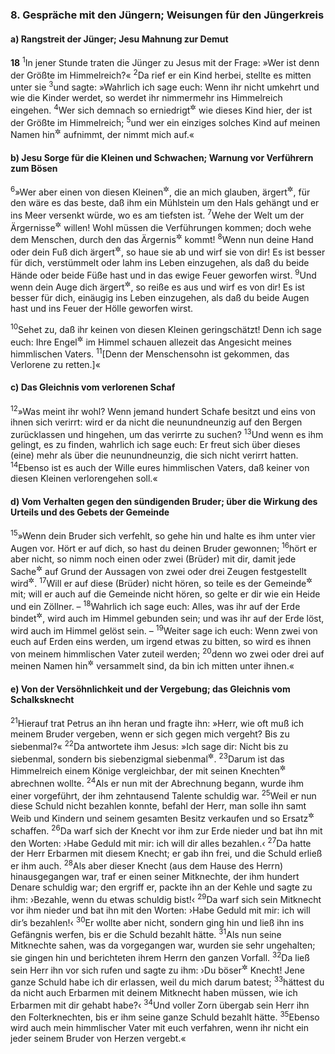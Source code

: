 ### 8. Gespräche mit den Jüngern; Weisungen für den Jüngerkreis

#### a) Rangstreit der Jünger; Jesu Mahnung zur Demut

__18__
<sup>1</sup>In jener Stunde traten die Jünger zu Jesus mit der Frage: »Wer ist denn der Größte im Himmelreich?«
<sup>2</sup>Da rief er ein Kind herbei, stellte es mitten unter sie
<sup>3</sup>und sagte: »Wahrlich ich sage euch: Wenn ihr nicht umkehrt und wie die Kinder werdet, so werdet ihr nimmermehr ins Himmelreich eingehen.
<sup>4</sup>Wer sich demnach so erniedrigt<sup title="= demütig unter andere stellt">&#x2732;</sup> wie dieses Kind hier, der ist der Größte im Himmelreich;
<sup>5</sup>und wer ein einziges solches Kind auf meinen Namen hin<sup title="oder: um meines Namens willen">&#x2732;</sup> aufnimmt, der nimmt mich auf.«

#### b) Jesu Sorge für die Kleinen und Schwachen; Warnung vor Verführern zum Bösen

<sup>6</sup>»Wer aber einen von diesen Kleinen<sup title="oder: geringen Leuten">&#x2732;</sup>, die an mich glauben, ärgert<sup title="oder: zum Bösen verführt">&#x2732;</sup>, für den wäre es das beste, daß ihm ein Mühlstein um den Hals gehängt und er ins Meer versenkt würde, wo es am tiefsten ist.
<sup>7</sup>Wehe der Welt um der Ärgernisse<sup title="oder: Verführungen">&#x2732;</sup> willen! Wohl müssen die Verführungen kommen; doch wehe dem Menschen, durch den das Ärgernis<sup title="oder: die Verführung">&#x2732;</sup> kommt!
<sup>8</sup>Wenn nun deine Hand oder dein Fuß dich ärgert<sup title="oder: zum Bösen verführen will">&#x2732;</sup>, so haue sie ab und wirf sie von dir! Es ist besser für dich, verstümmelt oder lahm ins Leben einzugehen, als daß du beide Hände oder beide Füße hast und in das ewige Feuer geworfen wirst.
<sup>9</sup>Und wenn dein Auge dich ärgert<sup title="oder: zum Bösen verführen will">&#x2732;</sup>, so reiße es aus und wirf es von dir! Es ist besser für dich, einäugig ins Leben einzugehen, als daß du beide Augen hast und ins Feuer der Hölle geworfen wirst.

<sup>10</sup>Sehet zu, daß ihr keinen von diesen Kleinen geringschätzt! Denn ich sage euch: Ihre Engel<sup title="= Schutzengel">&#x2732;</sup> im Himmel schauen allezeit das Angesicht meines himmlischen Vaters.
<sup>11</sup>[Denn der Menschensohn ist gekommen, das Verlorene zu retten.]«

#### c) Das Gleichnis vom verlorenen Schaf

<sup>12</sup>»Was meint ihr wohl? Wenn jemand hundert Schafe besitzt und eins von ihnen sich verirrt: wird er da nicht die neunundneunzig auf den Bergen zurücklassen und hingehen, um das verirrte zu suchen?
<sup>13</sup>Und wenn es ihm gelingt, es zu finden, wahrlich ich sage euch: Er freut sich über dieses (eine) mehr als über die neunundneunzig, die sich nicht verirrt hatten.
<sup>14</sup>Ebenso ist es auch der Wille eures himmlischen Vaters, daß keiner von diesen Kleinen verlorengehen soll.«

#### d) Vom Verhalten gegen den sündigenden Bruder; über die Wirkung des Urteils und des Gebets der Gemeinde

<sup>15</sup>»Wenn dein Bruder sich verfehlt, so gehe hin und halte es ihm unter vier Augen vor. Hört er auf dich, so hast du deinen Bruder gewonnen;
<sup>16</sup>hört er aber nicht, so nimm noch einen oder zwei (Brüder) mit dir, damit jede Sache<sup title="oder: der ganze Sachverhalt">&#x2732;</sup> auf Grund der Aussagen von zwei oder drei Zeugen festgestellt wird<sup title="5.Mose 19,15">&#x2732;</sup>.
<sup>17</sup>Will er auf diese (Brüder) nicht hören, so teile es der Gemeinde<sup title="16,18">&#x2732;</sup> mit; will er auch auf die Gemeinde nicht hören, so gelte er dir wie ein Heide und ein Zöllner. –
<sup>18</sup>Wahrlich ich sage euch: Alles, was ihr auf der Erde bindet<sup title="vgl. 16,19">&#x2732;</sup>, wird auch im Himmel gebunden sein; und was ihr auf der Erde löst, wird auch im Himmel gelöst sein. –
<sup>19</sup>Weiter sage ich euch: Wenn zwei von euch auf Erden eins werden, um irgend etwas zu bitten, so wird es ihnen von meinem himmlischen Vater zuteil werden;
<sup>20</sup>denn wo zwei oder drei auf meinen Namen hin<sup title="oder: in meinem Namen">&#x2732;</sup> versammelt sind, da bin ich mitten unter ihnen.«

#### e) Von der Versöhnlichkeit und der Vergebung; das Gleichnis vom Schalksknecht

<sup>21</sup>Hierauf trat Petrus an ihn heran und fragte ihn: »Herr, wie oft muß ich meinem Bruder vergeben, wenn er sich gegen mich vergeht? Bis zu siebenmal?«
<sup>22</sup>Da antwortete ihm Jesus: »Ich sage dir: Nicht bis zu siebenmal, sondern bis siebenzigmal siebenmal<sup title="d.h. siebenundsiebzigmal; vgl. 1.Mose 4,24">&#x2732;</sup>.
<sup>23</sup>Darum ist das Himmelreich einem Könige vergleichbar, der mit seinen Knechten<sup title="= Dienern oder Beamten">&#x2732;</sup> abrechnen wollte.
<sup>24</sup>Als er nun mit der Abrechnung begann, wurde ihm einer vorgeführt, der ihm zehntausend Talente schuldig war.
<sup>25</sup>Weil er nun diese Schuld nicht bezahlen konnte, befahl der Herr, man solle ihn samt Weib und Kindern und seinem gesamten Besitz verkaufen und so Ersatz<sup title="oder: Bezahlung">&#x2732;</sup> schaffen.
<sup>26</sup>Da warf sich der Knecht vor ihm zur Erde nieder und bat ihn mit den Worten: ›Habe Geduld mit mir: ich will dir alles bezahlen.‹
<sup>27</sup>Da hatte der Herr Erbarmen mit diesem Knecht; er gab ihn frei, und die Schuld erließ er ihm auch.
<sup>28</sup>Als aber dieser Knecht (aus dem Hause des Herrn) hinausgegangen war, traf er einen seiner Mitknechte, der ihm hundert Denare schuldig war; den ergriff er, packte ihn an der Kehle und sagte zu ihm: ›Bezahle, wenn du etwas schuldig bist!‹
<sup>29</sup>Da warf sich sein Mitknecht vor ihm nieder und bat ihn mit den Worten: ›Habe Geduld mit mir: ich will dir’s bezahlen!‹
<sup>30</sup>Er wollte aber nicht, sondern ging hin und ließ ihn ins Gefängnis werfen, bis er die Schuld bezahlt hätte.
<sup>31</sup>Als nun seine Mitknechte sahen, was da vorgegangen war, wurden sie sehr ungehalten; sie gingen hin und berichteten ihrem Herrn den ganzen Vorfall.
<sup>32</sup>Da ließ sein Herr ihn vor sich rufen und sagte zu ihm: ›Du böser<sup title="= nichtswürdiger">&#x2732;</sup> Knecht! Jene ganze Schuld habe ich dir erlassen, weil du mich darum batest;
<sup>33</sup>hättest du da nicht auch Erbarmen mit deinem Mitknecht haben müssen, wie ich Erbarmen mit dir gehabt habe?‹
<sup>34</sup>Und voller Zorn übergab sein Herr ihn den Folterknechten, bis er ihm seine ganze Schuld bezahlt hätte.
<sup>35</sup>Ebenso wird auch mein himmlischer Vater mit euch verfahren, wenn ihr nicht ein jeder seinem Bruder von Herzen vergebt.«